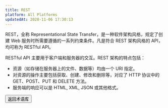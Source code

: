 ```yaml
---
title: REST
platform: All Platforms
updatedAt: 2020-11-06 17:30:13
---
```


REST，全称 Representational State Transfer，是一种软件架构风格，规定了创建 Web 服务时所需要遵循的一系列约束条件。凡是符合 REST 架构风格的 API，均可称为 RESTful API。

RESTful API 主要用于客户端和服务器的交互。REST 架构的特点包括：

- 资源（如存储在服务器上的文件、数据等）均由一个 URI 指定。
- 对资源的操作主要包括获取、创建、修改和删除等，对应了 HTTP 协议中的 GET、POST、PUT 和 DELETE 方法。
- 服务端的响应可以是 HTML, XML, JSON 或其他格式。

<a href="./terms"><button>返回术语库</button></a>
